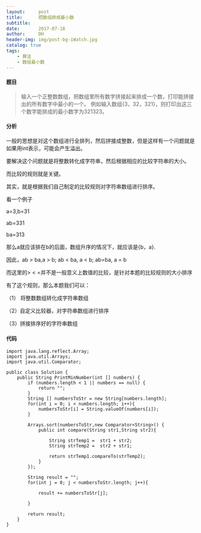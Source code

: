 ```yaml
---
layout:     post
title:      把数组排成最小数
subtitle:   
date:       2017-07-18
author:     DH
header-img: img/post-bg-iWatch.jpg 
catalog: true
tags:
    - 算法
    - 数组最小数
---
```

#### 题目

>输入一个正整数数组，把数组里所有数字拼接起来排成一个数，打印能拼接出的所有数字中最小的一个。
例如输入数组{3，32，321}，则打印出这三个数字能排成的最小数字为321323。

#### 分析

一般的思想是对这个数组进行全排列，然后拼接成整数，但是这样有一个问题就是如果用int表示，可能会产生溢出。

要解决这个问题就是将整数转化成字符串，然后根据相应的比较字符串的大小。

而比较的规则就是关键。

其实，就是根据我们自己制定的比较规则对字符串数组进行排序。

看一个例子

a=3,b=31

ab=331

ba=313

那么a就应该排在b的后面，数组升序的情况下，就应该是{b，a}.

因此，ab > ba,a > b; ab < ba, a < b; ab=ba, a = b

而这里的> < =并不是一般意义上数值的比较，是针对本题的比较规则的大小排序

有了这个规则，那么本题我们可以：

（1） 将整数数组转化成字符串数组

（2）自定义比较器，对字符串数组进行排序

（3）拼接排序好的字符串数组

#### 代码

```
import java.lang.reflect.Array;
import java.util.Arrays;
import java.util.Comparator;

public class Solution {
    public String PrintMinNumber(int [] numbers) {
		if (numbers.length < 1 || numbers == null) {
			return "";
		}
		String [] numbersToStr = new String[numbers.length];
		for(int i = 0; i < numbers.length; i++){
			numbersToStr[i] = String.valueOf(numbers[i]);
		}
		
		Arrays.sort(numbersToStr,new Comparator<String>() {
			public int compare(String str1,String str2){
				
				String strTemp1 =  str1 + str2;
				String strTemp2 =  str2 + str1;
				
				return strTemp1.compareTo(strTemp2);
			}
		});
		
		String result = "";
		for(int j = 0; j < numbersToStr.length; j++){
			
			result += numbersToStr[j];
			
		}
		
		return result;
    }
}		

```
